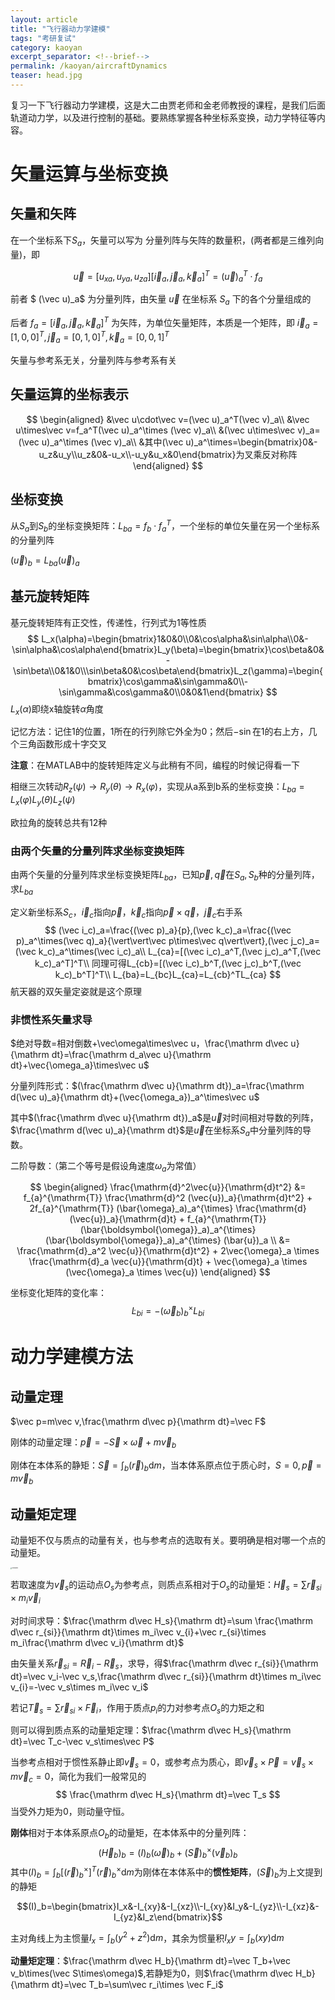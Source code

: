 ```yaml
---
layout: article
title: "飞行器动力学建模"
tags: "考研复试"
category: kaoyan
excerpt_separator: <!--brief-->
permalink: /kaoyan/aircraftDynamics
teaser: head.jpg
---
```

复习一下飞行器动力学建模，这是大二由贾老师和金老师教授的课程，是我们后面轨道动力学，以及进行控制的基础。要熟练掌握各种坐标系变换，动力学特征等内容。
<!--brief-->
# 矢量运算与坐标变换

## 矢量和矢阵

在一个坐标系下$S_a$，矢量可以写为 分量列阵与矢阵的数量积，(两者都是三维列向量)，即

$$
\vec u=[u_{xa},u_{ya},u_{za}][\vec i_a,\vec j_a,\vec k_a]^T=(\vec u)_a^T\cdot f_a
$$

前者 $ (\vec u)_a$ 为分量列阵，由矢量 $\vec u$ 在坐标系 $S_a$ 下的各个分量组成的

后者 $f_a=[\vec i_a,\vec j_a,\vec k_a]^T$ 为矢阵，为单位矢量矩阵，本质是一个矩阵，即 $\vec i_a=[1,0,0]^T,\vec j_a=[0,1,0]^T,\vec k_a=[0,0,1]^T$

矢量与参考系无关，分量列阵与参考系有关

## 矢量运算的坐标表示

$$
\begin{aligned}
&\vec u\cdot\vec v=(\vec u)_a^T(\vec v)_a\\
&\vec u\times\vec v=f_a^T(\vec u)_a^\times (\vec v)_a\\
&(\vec u\times\vec v)_a=(\vec u)_a^\times (\vec v)_a\\
&其中(\vec u)_a^\times=\begin{bmatrix}0&-u_z&u_y\\u_z&0&-u_x\\-u_y&u_x&0\end{bmatrix}为叉乘反对称阵
\end{aligned}
$$

## 坐标变换

从$S_a$到$S_b$的坐标变换矩阵：$L_{ba}=f_b\cdot f_a^T$，一个坐标的单位矢量在另一个坐标系的分量列阵

$(\vec u)_b=L_{ba}(\vec u)_a$

## 基元旋转矩阵

基元旋转矩阵有正交性，传递性，行列式为1等性质
$$
L_x(\alpha)=\begin{bmatrix}1&0&0\\0&\cos\alpha&\sin\alpha\\0&-\sin\alpha&\cos\alpha\end{bmatrix}L_y(\beta)=\begin{bmatrix}\cos\beta&0&-\sin\beta\\0&1&0\\\sin\beta&0&\cos\beta\end{bmatrix}L_z(\gamma)=\begin{bmatrix}\cos\gamma&\sin\gamma&0\\-\sin\gamma&\cos\gamma&0\\0&0&1\end{bmatrix}
$$
$L_x(\alpha)$即绕x轴旋转$\alpha$角度

记忆方法：记住1的位置，1所在的行列除它外全为0；然后$-\sin$在1的右上方，几个三角函数形成十字交叉

**注意**：在MATLAB中的旋转矩阵定义与此稍有不同，编程的时候记得看一下

相继三次转动$R_z(\psi)\to R_y(\theta)\to R_x(\varphi)$，实现从a系到b系的坐标变换：$L_{ba}=L_x(\varphi)L_y(\theta)L_z(\psi)$

欧拉角的旋转总共有12种

### 由两个矢量的分量列阵求坐标变换矩阵

由两个矢量的分量列阵求坐标变换矩阵$L_{ba}$，已知$\vec p,\vec q$在$S_a,S_b$种的分量列阵，求$L_{ba}$

定义新坐标系$S_c$，$\vec i_c$指向$\vec p$，$\vec k_c$指向$\vec p\times\vec q$，$\vec j_c$右手系
$$
(\vec i_c)_a=\frac{(\vec p)_a}{p},(\vec k_c)_a=\frac{(\vec p)_a^\times(\vec q)_a}{\vert\vert\vec p\times\vec q\vert\vert},(\vec j_c)_a=(\vec k_c)_a^\times(\vec i_c)_a\\
L_{ca}=[(\vec i_c)_a^T,(\vec j_c)_a^T,(\vec k_c)_a^T]^T\\
同理可得L_{cb}=[(\vec i_c)_b^T,(\vec j_c)_b^T,(\vec k_c)_b^T]^T\\
L_{ba}=L_{bc}L_{ca}=L_{cb}^TL_{ca}
$$
航天器的双矢量定姿就是这个原理

### 非惯性系矢量求导

$绝对导数=相对倒数+\vec\omega\times\vec u，\frac{\mathrm d\vec u}{\mathrm dt}=\frac{\mathrm d_a\vec u}{\mathrm dt}+\vec{\omega_a}\times\vec u$

分量列阵形式：$(\frac{\mathrm d\vec u}{\mathrm dt})_a=\frac{\mathrm d(\vec u)_a}{\mathrm dt}+(\vec{\omega_a})_a^\times\vec u$

其中$(\frac{\mathrm d\vec u}{\mathrm dt})_a$是$\vec u$对时间相对导数的列阵，$\frac{\mathrm d(\vec u)_a}{\mathrm dt}$是$\vec u$在坐标系$S_a$中分量列阵的导数。

二阶导数：（第二个等号是假设角速度$\omega_a$为常值）

$$
\begin{aligned}
\frac{\mathrm{d}^2\vec{u}}{\mathrm{d}t^2}
&= f_{a}^{\mathrm{T}} \frac{\mathrm{d}^2 (\vec{u})_a}{\mathrm{d}t^2} + 2f_{a}^{\mathrm{T}} (\bar{\omega}_a)_a^{\times} \frac{\mathrm{d} (\vec{u})_a}{\mathrm{d}t} + f_{a}^{\mathrm{T}} (\bar{\boldsymbol{\omega}}_a)_a^{\times} (\bar{\boldsymbol{\omega}}_a)_a^{\times} (\bar{u})_a \\
&= \frac{\mathrm{d}_a^2 \vec{u}}{\mathrm{d}t^2} + 2\vec{\omega}_a \times \frac{\mathrm{d}_a \vec{u}}{\mathrm{d}t} + \vec{\omega}_a \times (\vec{\omega}_a \times \vec{u})
\end{aligned}
$$


坐标变化矩阵的变化率：
$$ \dot L_{bi} = -(\vec{\omega}_b)_b^\times L_{bi} $$

# 动力学建模方法

## 动量定理

$\vec p=m\vec v,\frac{\mathrm d\vec p}{\mathrm dt}=\vec F$

刚体的动量定理：$\vec p=-\vec S\times\vec \omega+m\vec v_b$

刚体在本体系的静矩：$\vec S=\int_b(\vec r)_b\mathrm dm$，当本体系原点位于质心时，$S=0,\vec p=m\vec v_b$

## 动量矩定理

动量矩不仅与质点的动量有关，也与参考点的选取有关。要明确是相对哪一个点的动量矩。

<img src="{{site.url}}/images/kaoyanfushi/dljRef.png" alt="concavity" style="zoom:15%;" />

若取速度为$\vec v_s$的运动点$O_s$为参考点，则质点系相对于$O_s$的动量矩：$\vec H_s=\sum\vec r_{si}\times m_i\vec v_i$

对时间求导：$\frac{\mathrm d\vec H_s}{\mathrm dt}=\sum \frac{\mathrm d\vec r_{si}}{\mathrm dt}\times m_i\vec v_{i}+\vec r_{si}\times m_i\frac{\mathrm d\vec v_i}{\mathrm dt}$

由矢量关系$\vec r_{si}=\vec R_i-\vec R_s$，求导，得$\frac{\mathrm d\vec r_{si}}{\mathrm dt}=\vec v_i-\vec v_s,\frac{\mathrm d\vec r_{si}}{\mathrm dt}\times m_i\vec v_{i}=-\vec v_s\times m_i\vec v_i$

若记$\vec T_s=\sum \vec r_{si}\times \vec F_i$，作用于质点$p_i$的力对参考点$O_s$的力矩之和

则可以得到质点系的动量矩定理：$\frac{\mathrm d\vec H_s}{\mathrm dt}=\vec T_c-\vec v_s\times\vec P$

当参考点相对于惯性系静止即$\vec v_s=0$，或参考点为质心，即$\vec v_s\times\vec P=\vec v_s\times m\vec v_c=0$，简化为我们一般常见的
$$
\frac{\mathrm d\vec H_s}{\mathrm dt}=\vec T_s
$$
当受外力矩为0，则动量守恒。

**刚体**相对于本体系原点$O_b$的动量矩，在本体系中的分量列阵：
$$
(\vec H_b)_b=(I)_b(\vec\omega)_b+(\vec S)_b^\times(\vec v_b)_b
$$
其中$(I)_b=\int_b[(\vec r)_b^\times]^T(\vec r)_b^\times\mathrm dm$为刚体在本体系中的**惯性矩阵**，$(\vec S)_b$为上文提到的静矩

$$(I)_b=\begin{bmatrix}I_x&-I_{xy}&-I_{xz}\\-I_{xy}&I_y&-I_{yz}\\-I_{xz}&-I_{yz}&I_z\end{bmatrix}$$

主对角线上为主惯量$I_x=\int_b(y^2+z^2)\mathrm dm$，其余为惯量积$I_xy=\int_b(xy)\mathrm dm$

**动量矩定理**：$\frac{\mathrm d\vec H_b}{\mathrm dt}=\vec T_b+\vec v_b\times(\vec S\times\omega)$,若静矩为0，则$\frac{\mathrm d\vec H_b}{\mathrm dt}=\vec T_b=\sum\vec r_i\times \vec F_i$

